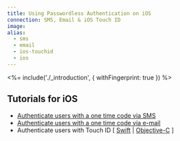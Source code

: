 ```yaml
---
title: Using Passwordless Authentication on iOS
connection: SMS, Email & iOS Touch ID
image:
alias:
  - sms
  - email
  - ios-touchid
  - ios
---
```


<%= include('./_introduction', { withFingerprint: true }) %>

## Tutorials for iOS

 - [Authenticate users with a one time code via SMS](ios-sms)
 - [Authenticate users with a one time code via e-mail](ios-email)
 - Authenticate users with Touch ID [ [Swift](ios-touch-id-swift) | [Objective-C](ios-touch-id-objc) ]